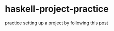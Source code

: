 # haskell-project-practice

practice setting up a project by following this [post](https://zenn.dev/autotaker/articles/haskell-setup-2021)


